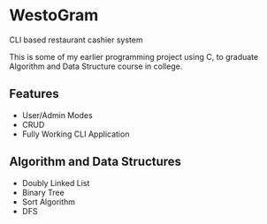 # WestoGram
CLI based restaurant cashier system

This is some of my earlier programming project using C, to graduate Algorithm and Data Structure course in college.

## Features

- User/Admin Modes
- CRUD
- Fully Working CLI Application


## Algorithm and Data Structures

- Doubly Linked List
- Binary Tree
- Sort Algorithm
- DFS
